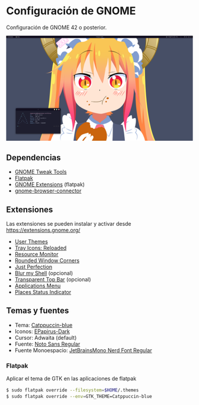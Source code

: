 # Configuración de GNOME

Configuración de GNOME 42 o posterior.

![gnome-desktop](assets/gnome-desktop.png)

## Dependencias

* [GNOME Tweak Tools](https://archlinux.org/packages/extra/any/gnome-tweaks/)
* [Flatpak](https://flatpak.org/)
* [GNOME Extensions](https://flathub.org/apps/details/org.gnome.Extensions) (flatpak)
* [gnome-browser-connector](https://aur.archlinux.org/packages/gnome-browser-connector)

## Extensiones

Las extensiones se pueden instalar y activar desde https://extensions.gnome.org/

* [User Themes](https://extensions.gnome.org/extension/19/user-themes/)
* [Tray Icons: Reloaded](https://extensions.gnome.org/extension/2890/tray-icons-reloaded/)
* [Resource Monitor](https://extensions.gnome.org/extension/1634/resource-monitor/)
* [Rounded Window Corners](https://extensions.gnome.org/extension/5237/rounded-window-corners/)
* [Just Perfection](https://extensions.gnome.org/extension/3843/just-perfection/)
* [Blur my Shell](https://extensions.gnome.org/extension/3193/blur-my-shell/) (opcional)
* [Transparent Top Bar](https://extensions.gnome.org/extension/3960/transparent-top-bar-adjustable-transparency/) (opcional)
* [Applications Menu](https://extensions.gnome.org/extension/6/applications-menu/)
* [Places Status Indicator](https://extensions.gnome.org/extension/8/places-status-indicator/)

## Temas y fuentes

* Tema: [Catppuccin-blue](https://github.com/catppuccin/gtk)
* Iconos: [EPapirus-Dark](https://github.com/PapirusDevelopmentTeam/papirus-icon-theme)
* Cursor: Adwaita (default)
* Fuente: [Noto Sans Regular](https://fonts.google.com/noto/specimen/Noto+Sans)
* Fuente Monoespacio: [JetBrainsMono Nerd Font Regular](https://github.com/ryanoasis/nerd-fonts/blob/master/patched-fonts/JetBrainsMono/Ligatures/Regular/complete/JetBrains%20Mono%20Regular%20Nerd%20Font%20Complete%20Mono.ttf)

### Flatpak

Aplicar el tema de GTK en las aplicaciones de flatpak

```sh
$ sudo flatpak override --filesystem=$HOME/.themes
$ sudo flatpak override --env=GTK_THEME=Catppuccin-blue
```
